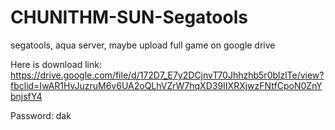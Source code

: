 # CHUNITHM-SUN-Segatools
segatools, aqua server, maybe upload full game on google drive

Here is download link: https://drive.google.com/file/d/172D7_E7y2DCjnvT70Jhhzhb5r0blzlTe/view?fbclid=IwAR1HvJuzruM6v6UA2oQLhVZrW7hqXD39IIXRXjwzFNtfCpoN0ZnYbnjsfY4

Password: dak
